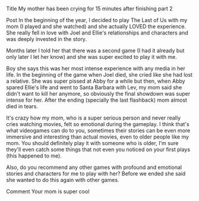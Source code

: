 Title
My mother has been crying for 15 minutes after finishing part 2

Post
In the beginning of the year, I decided to play The Last of Us with my mom (I played and she watched) and she actually LOVED the experience. She really fell in love with Joel and Ellie's relationships and characters and was deeply invested in the story. 

Months later I told her that there was a second game (I had it already but only later I let her know) and she was super excited to play it with me.

Boy she says this was her most intense experience with any media in her life. In the beginning of the game when Joel died, she cried like she had lost a relative. She was super pissed at Abby for a while but then, when Abby spared Ellie's life and went to Santa Barbara with Lev, my mom said she didn't want to kill her anymore, so obviously the final showdown was super intense for her. After the ending (specially the last flashback) mom almost died in tears.

It's crazy how my mom, who is a super serious person and never really cries watching movies, felt so emotional during the gameplay. I think that's what videogames can do to you, sometimes their stories can be even more immersive and interesting than actual movies, even to older people like my mom. You should definitely play it with someone who is older, I'm sure they'll even catch some things that not even you noticed on your first plays (this happened to me).

Also, do you recommend any other games with profound and emotional stories and characters for me to play with her? Before we ended she said she wanted to do this again with other games.

Comment
Your mom is super cool
